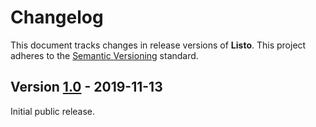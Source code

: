 # Changelog

This document tracks changes in release versions of **Listo**. This project adheres to the [Semantic Versioning](http://semver.org/spec/v2.0.0.html) standard.

## Version [1.0](https://github.com/viewflex/listo/tree/1.0) - 2019-11-13

Initial public release.